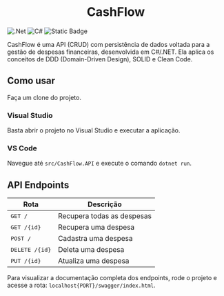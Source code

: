 <h1 align="center">
  CashFlow
</h1>

![.Net](https://img.shields.io/badge/.NET-5C2D91?style=for-the-badge&logo=.net&logoColor=white)
![C#](https://img.shields.io/badge/c%23-%23239120.svg?style=for-the-badge&logo=csharp&logoColor=white)
![Static Badge](https://img.shields.io/badge/MIT-maker?style=for-the-badge&label=License&labelColor=%23303030&color=%23808080)

CashFlow é uma API (CRUD) com persistência de dados voltada para a gestão de despesas financeiras, desenvolvida em C#/.NET. Ela aplica os conceitos de DDD (Domain-Driven Design), SOLID e Clean Code.

## Como usar
Faça um clone do projeto.

### Visual Studio
Basta abrir o projeto no Visual Studio e executar a aplicação.

### VS Code
Navegue até `src/CashFlow.API` e execute o comando `dotnet run`.

## API Endpoints

|Rota  | Descrição |
|--|--|
| <kbd>GET /</kbd> | Recupera todas as despesas  |
| <kbd>GET /{id}</kbd> | Recupera uma despesa |
| <kbd>POST /</kbd> | Cadastra uma despesa |
| <kbd>DELETE /{id}</kbd> | Deleta uma despesa |
| <kbd>PUT /{id}</kbd> | Atualiza uma despesa |

Para visualizar a documentação completa dos endpoints, rode o projeto e acesse a rota: `localhost{PORT}/swagger/index.html`.

